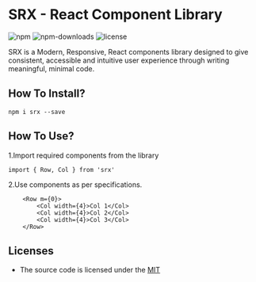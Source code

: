 # SRX - React Component Library
![npm](https://img.shields.io/npm/v/srx.svg?style=flat-square)
![npm-downloads](https://img.shields.io/npm/dm/srx.svg)
![license](https://img.shields.io/github/license/rivivo/srx.svg)


SRX is a Modern, Responsive, React components library designed to give consistent, 
accessible and intuitive user experience through writing meaningful, minimal code. 

## How To Install?
```
npm i srx --save 
```

## How To Use?
1.Import required components from the library
```
import { Row, Col } from 'srx'
```
2.Use components as per specifications.
```
    <Row m={0}>
        <Col width={4}>Col 1</Col>
        <Col width={4}>Col 2</Col>
        <Col width={4}>Col 3</Col>
    </Row>
```
## Licenses
* The source code is licensed under the [MIT](LICENSE)
